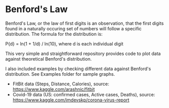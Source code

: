 # Benford's Law
Benford's Law, or the law of first digits is an observation, that the first digits found in a naturally occuring set of numbers will follow a specific distribution.
The formula for the distribution is:

P{d} = ln(1 + 1/d) / ln(10), where d is each individual digit


This very simple and straightforward repository provides code to plot data against theoretical Benford's distribution.

I also included examples by checking different data against Benford's distribution. See Examples folder for sample graphs.
  - FitBit data (Steps, Distance, Calories), source: https://www.kaggle.com/arashnic/fitbit
  - Covid-19 data (US: confirmed cases, Active cases, Deaths), source: https://www.kaggle.com/imdevskp/corona-virus-report
